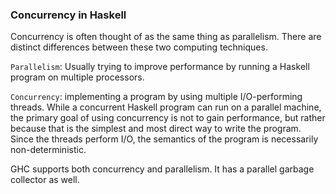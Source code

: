 ### Concurrency in Haskell

Concurrency is often thought of as the same thing as parallelism. There are distinct differences between these two computing techniques.


 ```Parallelism```: Usually trying to improve performance by running a Haskell program on multiple processors.

```Concurrency```: implementing a program by using multiple I/O-performing threads. While a concurrent Haskell program can run on a parallel machine, the primary goal of using concurrency is not to gain performance, 
but rather because that is the simplest and most direct way to write the program. Since the threads perform I/O, the semantics of the program is necessarily non-deterministic.

GHC supports both concurrency and parallelism. It has a parallel garbage collector as well.

